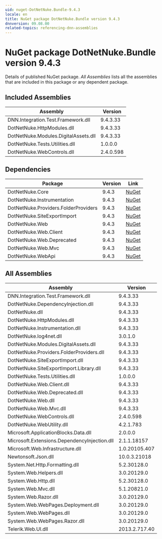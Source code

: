 ```yaml
---
uid: nuget-DotNetNuke.Bundle-9.4.3
locale: en
title: NuGet package DotNetNuke.Bundle version 9.4.3
dnnversion: 09.08.00
related-topics: referencing-dnn-assemblies
---
```


# NuGet package DotNetNuke.Bundle version 9.4.3
Details of published NuGet package.
*All Assemblies* lists all the assemblies that are included in this package or any dependent package.

## Included Assemblies

|Assembly|Version|
|---|---|
|DNN.Integration.Test.Framework.dll|9.4.3.33|
|DotNetNuke.HttpModules.dll|9.4.3.33|
|DotNetNuke.Modules.DigitalAssets.dll|9.4.3.33|
|DotNetNuke.Tests.Utilities.dll|1.0.0.0|
|DotNetNuke.WebControls.dll|2.4.0.598|

## Dependencies

|Package|Version|Link|
|---|---|---|
|DotNetNuke.Core|9.4.3|[NuGet](https://www.nuget.org/packages/DotNetNuke.Core/9.4.3)|
|DotNetNuke.Instrumentation|9.4.3|[NuGet](https://www.nuget.org/packages/DotNetNuke.Instrumentation/9.4.3)|
|DotNetNuke.Providers.FolderProviders|9.4.3|[NuGet](https://www.nuget.org/packages/DotNetNuke.Providers.FolderProviders/9.4.3)|
|DotNetNuke.SiteExportImport|9.4.3|[NuGet](https://www.nuget.org/packages/DotNetNuke.SiteExportImport/9.4.3)|
|DotNetNuke.Web|9.4.3|[NuGet](https://www.nuget.org/packages/DotNetNuke.Web/9.4.3)|
|DotNetNuke.Web.Client|9.4.3|[NuGet](https://www.nuget.org/packages/DotNetNuke.Web.Client/9.4.3)|
|DotNetNuke.Web.Deprecated|9.4.3|[NuGet](https://www.nuget.org/packages/DotNetNuke.Web.Deprecated/9.4.3)|
|DotNetNuke.Web.Mvc|9.4.3|[NuGet](https://www.nuget.org/packages/DotNetNuke.Web.Mvc/9.4.3)|
|DotNetNuke.WebApi|9.4.3|[NuGet](https://www.nuget.org/packages/DotNetNuke.WebApi/9.4.3)|

## All Assemblies

|Assembly|Version|
|---|---|
|DNN.Integration.Test.Framework.dll|9.4.3.33|
|DotNetNuke.DependencyInjection.dll|9.4.3.33|
|DotNetNuke.dll|9.4.3.33|
|DotNetNuke.HttpModules.dll|9.4.3.33|
|DotNetNuke.Instrumentation.dll|9.4.3.33|
|DotNetNuke.log4net.dll|3.0.1.0|
|DotNetNuke.Modules.DigitalAssets.dll|9.4.3.33|
|DotNetNuke.Providers.FolderProviders.dll|9.4.3.33|
|DotNetNuke.SiteExportImport.dll|9.4.3.33|
|DotNetNuke.SiteExportImport.Library.dll|9.4.3.33|
|DotNetNuke.Tests.Utilities.dll|1.0.0.0|
|DotNetNuke.Web.Client.dll|9.4.3.33|
|DotNetNuke.Web.Deprecated.dll|9.4.3.33|
|DotNetNuke.Web.dll|9.4.3.33|
|DotNetNuke.Web.Mvc.dll|9.4.3.33|
|DotNetNuke.WebControls.dll|2.4.0.598|
|DotNetNuke.WebUtility.dll|4.2.1.783|
|Microsoft.ApplicationBlocks.Data.dll|2.0.0.0|
|Microsoft.Extensions.DependencyInjection.dll|2.1.1.18157|
|Microsoft.Web.Infrastructure.dll|1.0.20105.407|
|Newtonsoft.Json.dll|10.0.3.21018|
|System.Net.Http.Formatting.dll|5.2.30128.0|
|System.Web.Helpers.dll|3.0.20129.0|
|System.Web.Http.dll|5.2.30128.0|
|System.Web.Mvc.dll|5.1.20821.0|
|System.Web.Razor.dll|3.0.20129.0|
|System.Web.WebPages.Deployment.dll|3.0.20129.0|
|System.Web.WebPages.dll|3.0.20129.0|
|System.Web.WebPages.Razor.dll|3.0.20129.0|
|Telerik.Web.UI.dll|2013.2.717.40|

